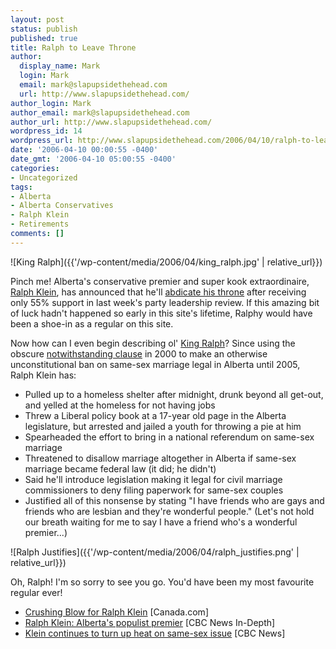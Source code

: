 ```yaml
---
layout: post
status: publish
published: true
title: Ralph to Leave Throne
author:
  display_name: Mark
  login: Mark
  email: mark@slapupsidethehead.com
  url: http://www.slapupsidethehead.com/
author_login: Mark
author_email: mark@slapupsidethehead.com
author_url: http://www.slapupsidethehead.com/
wordpress_id: 14
wordpress_url: http://www.slapupsidethehead.com/2006/04/10/ralph-to-leave-throne/
date: '2006-04-10 00:00:55 -0400'
date_gmt: '2006-04-10 05:00:55 -0400'
categories:
- Uncategorized
tags:
- Alberta
- Alberta Conservatives
- Ralph Klein
- Retirements
comments: []
---
```

![King Ralph]({{'/wp-content/media/2006/04/king_ralph.jpg' | relative_url}})

Pinch me! Alberta's conservative premier and super kook extraordinaire, [Ralph Klein](http://en.wikipedia.org/wiki/Ralph_Klein "Read about Ralphy on Wikipedia"), has announced that he'll [abdicate his throne](http://www.theglobeandmail.com/servlet/story/LAC.20060405.KLEIN05/TPStory/) after receiving only 55% support in last week's party leadership review. If this amazing bit of luck hadn't happened so early in this site's lifetime, Ralphy would have been a shoe-in as a regular on this site.

Now how can I even begin describing ol' [King Ralph](http://www.imdb.com/title/tt0102216/maindetails "No relation to this movie...")? Since using the obscure [notwithstanding clause](http://www.parl.gc.ca/information/library/PRBpubs/bp194-e.htm "Why is this part of the Charter?") in 2000 to make an otherwise unconstitutional ban on same-sex marriage legal in Alberta until 2005, Ralph Klein has:

- Pulled up to a homeless shelter after midnight, drunk beyond all get-out, and yelled at the homeless for not having jobs
- Threw a Liberal policy book at a 17-year old page in the Alberta legislature, but arrested and jailed a youth for throwing a pie at him
- Spearheaded the effort to bring in a national referendum on same-sex marriage
- Threatened to disallow marriage altogether in Alberta if same-sex marriage became federal law (it did; he didn't)
- Said he'll introduce legislation making it legal for civil marriage commissioners to deny filing paperwork for same-sex couples
- Justified all of this nonsense by stating "I have friends who are gays and friends who are lesbian and they're wonderful people." (Let's not hold our breath waiting for me to say I have a friend who's a wonderful premier...)

![Ralph Justifies]({{'/wp-content/media/2006/04/ralph_justifies.png' | relative_url}})

Oh, Ralph! I'm so sorry to see you go. You'd have been my most favourite regular ever!

- [Crushing Blow for Ralph Klein](http://www.canada.com/topics/news/politics/story.html?id=19df137a-f5c1-49dc-b472-91eb83d65785&k=63495) [Canada.com]
- [Ralph Klein: Alberta's populist premier](http://www.cbc.ca/news/background/klein-ralph/) [CBC News In-Depth]
- [Klein continues to turn up heat on same-sex issue](http://www.cbc.ca/story/canada/national/2004/12/14/klein041214.html) [CBC News]
